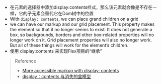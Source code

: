 - 在元素的选择器中添加display:contents样式，那么该元素就会像是不存在一样，它的子元素会替代它在Dom树中的位置
- With `display: contents`, we can place grand children on a grid
- we can have our markup and our grid placement. This property makes the element so that it no longer seems to exist. It does not generate a box, so backgrounds, borders and other box-related properties will no longer work on it. Grid placement properties will also no longer work. But all of these things will work for the element’s children.
- 使用 display:contents 来实现Flex项目的“继承”

> Reference
> - [More accessible markup with display: contents](https://hiddedevries.nl/en/blog/2018-04-21-more-accessible-markup-with-display-contents)
> - [display：contents 与消失的盒模型](https://www.zcfy.cc/article/vanishing-boxes-with-display-contents-1693.html)
